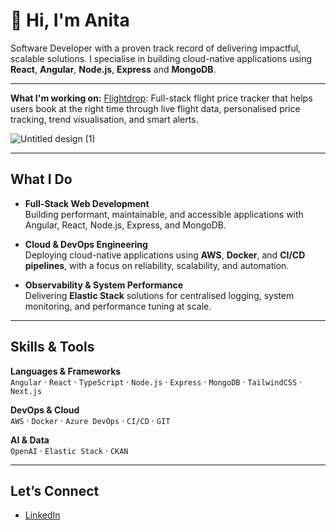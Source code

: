 # 👋 Hi, I'm Anita

Software Developer with a proven track record of delivering impactful, scalable solutions. I specialise in building cloud-native applications using **React**, **Angular**, **Node.js**, **Express** and **MongoDB**.

---

**What I'm working on:** [Flightdrop](https://github.com/anitapercival/flightdrop): Full-stack flight price tracker that helps users book at the right time through live flight data, personalised price tracking, trend visualisation, and smart alerts.

![Untitled design (1)](https://github.com/user-attachments/assets/979e1d72-df70-4c36-b399-b58f97b44c6c)

---

## What I Do

- **Full-Stack Web Development**  
  Building performant, maintainable, and accessible applications with Angular, React, Node.js, Express, and MongoDB.

- **Cloud & DevOps Engineering**  
  Deploying cloud-native applications using **AWS**, **Docker**, and **CI/CD pipelines**, with a focus on reliability, scalability, and automation.

- **Observability & System Performance**  
  Delivering **Elastic Stack** solutions for centralised logging, system monitoring, and performance tuning at scale.

---

## Skills & Tools

**Languages & Frameworks**  
`Angular` · `React` · `TypeScript` · `Node.js` · `Express` · `MongoDB` · `TailwindCSS` · `Next.js`

**DevOps & Cloud**  
`AWS` · `Docker` · `Azure DevOps` · `CI/CD` · `GIT`

**AI & Data**  
`OpenAI` · `Elastic Stack` · `CKAN`

---

## Let’s Connect

- [LinkedIn](https://www.linkedin.com/in/anita-percival-341450221/)  
